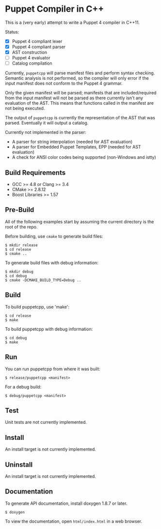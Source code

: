 Puppet Compiler in C++
======================

This is a (very early) attempt to write a Puppet 4 compiler in C++11.

Status:

* [x] Puppet 4 compliant lexer
* [x] Puppet 4 compliant parser
* [x] AST construction
* [ ] Puppet 4 evaluator
* [ ] Catalog compilation

Currently, `puppetcpp` will parse manifest files and perform syntax checking.
Semantic analysis is not performed, so the compiler will only error if the
input manifest does not conform to the Puppet 4 grammar.

Only the given manifest will be parsed; manifests that are included/required from the input manifest
will not be parsed as there currently isn't any evaluation of the AST.  This means that
functions called in the manifest are not being executed.

The output of `puppetcpp` is currently the representation of the AST that was parsed.
Eventually it will output a catalog.

Currently not implemented in the parser:

* A parser for string interpolation (needed for AST evaluation)
* A parser for Embedded Puppet Templates, EPP (needed for AST evaluation)
* A check for ANSI color codes being supported (non-Windows and istty)

Build Requirements
------------------

* GCC >= 4.8 or Clang >= 3.4
* CMake >= 2.8.12
* Boost Libraries >= 1.57

Pre-Build
---------

All of the following examples start by assuming the current directory is the root of the repo.

Before building, use `cmake` to generate build files:

    $ mkdir release
    $ cd release
    $ cmake ..

To generate build files with debug information:

    $ mkdir debug
    $ cd debug
    $ cmake -DCMAKE_BUILD_TYPE=Debug ..

Build
-----

To build puppetcpp, use 'make':

    $ cd release
    $ make

To build puppetcpp with debug information:

    $ cd debug
    $ make

Run
---

You can run puppetcpp from where it was built:

`$ release/puppetcpp <manifest>`

For a debug build:

`$ debug/puppetcpp <manifest>`

Test
----

Unit tests are not currently implemented.

Install
-------

An install target is not currently implemented.

Uninstall
---------

An install target is not currently implemented.

Documentation
-------------

To generate API documentation, install doxygen 1.8.7 or later.

    $ doxygen

To view the documentation, open `html/index.html` in a web browser.
